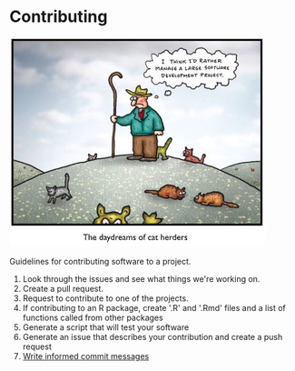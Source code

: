 # Contributing

![Herding cats...](images/herding-cats-cartoon.jpg)

Guidelines for contributing software to a project. 

1. Look through the issues and see what things we're working on.
2. Create a pull request.
3. Request to contribute to one of the projects.
4. If contributing to an R package, create '.R' and '.Rmd' files and a
list of functions called from other packages
5. Generate a script that will test your software
6. Generate an issue that describes your contribution and create a
   push request
7. [Write informed commit messages](https://github.com/erlang/otp/wiki/writing-good-commit-messages)
